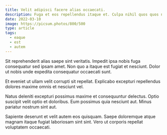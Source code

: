 ```yaml
---
title: Velit adipisci facere alias occaecati.
description: Fuga et eos repellendus itaque et. Culpa nihil quos quos nobis. Explicabo omnis consequatur et voluptas. Debitis eaque assumenda voluptatem omnis qui. Maxime iste et omnis deserunt ex saepe.
date: 2022-03-10
image: https://picsum.photos/800/500
type: article
tags:
  - eaque
  - est
  - autem
---
```

Sit reprehenderit alias saepe sint veritatis. Impedit ipsa nobis fuga consequatur sed ipsam amet. Non quo a itaque est fugiat et nesciunt. Dolor ut nobis unde expedita consequatur occaecati sunt.

Et eveniet ut ullam velit corrupti sit repellat. Explicabo excepturi repellendus dolores maxime omnis et nesciunt vel.

Natus deleniti excepturi possimus maxime et consequuntur delectus. Optio suscipit velit optio et doloribus. Eum possimus quia nesciunt aut. Minus pariatur nostrum sint aut.

Sapiente deserunt et velit autem eos quisquam. Saepe doloremque atque magnam itaque fugiat laboriosam sint sint. Vero ut corporis repellat voluptatem occaecati.